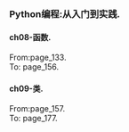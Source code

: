 ### Python编程:从入门到实践.

#### ch08-函数.
From:page_133.  
To: page_156.  

#### ch09-类.
From:page_157.  
To: page_177.  


